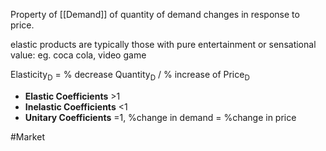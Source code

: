 Property of [[Demand]] of quantity of demand changes in response to price.

elastic products are typically those with pure entertainment or sensational value: 
	eg. coca cola, video game

Elasticity<sub>D</sub> = % decrease Quantity<sub>D</sub> / % increase of Price<sub>D</sub>
- **Elastic Coefficients** >1
- **Inelastic Coefficients** <1
- **Unitary Coefficients** =1, %change in demand = %change in price

#Market 
